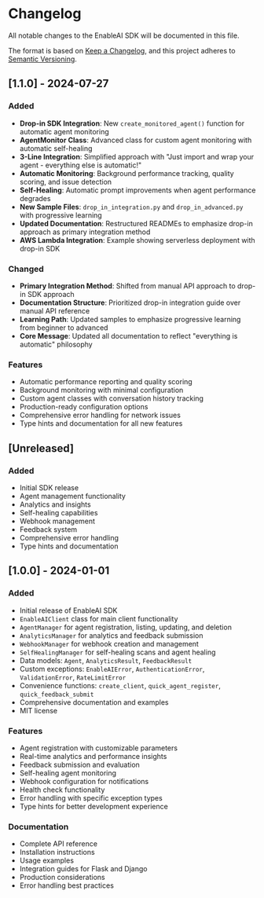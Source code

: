 # Changelog

All notable changes to the EnableAI SDK will be documented in this file.

The format is based on [Keep a Changelog](https://keepachangelog.com/en/1.0.0/),
and this project adheres to [Semantic Versioning](https://semver.org/spec/v2.0.0.html).

## [1.1.0] - 2024-07-27

### Added
- **Drop-in SDK Integration**: New `create_monitored_agent()` function for automatic agent monitoring
- **AgentMonitor Class**: Advanced class for custom agent monitoring with automatic self-healing
- **3-Line Integration**: Simplified approach with "Just import and wrap your agent - everything else is automatic!"
- **Automatic Monitoring**: Background performance tracking, quality scoring, and issue detection
- **Self-Healing**: Automatic prompt improvements when agent performance degrades
- **New Sample Files**: `drop_in_integration.py` and `drop_in_advanced.py` with progressive learning
- **Updated Documentation**: Restructured READMEs to emphasize drop-in approach as primary integration method
- **AWS Lambda Integration**: Example showing serverless deployment with drop-in SDK

### Changed
- **Primary Integration Method**: Shifted from manual API approach to drop-in SDK approach
- **Documentation Structure**: Prioritized drop-in integration guide over manual API reference
- **Learning Path**: Updated samples to emphasize progressive learning from beginner to advanced
- **Core Message**: Updated all documentation to reflect "everything is automatic" philosophy

### Features
- Automatic performance reporting and quality scoring
- Background monitoring with minimal configuration
- Custom agent classes with conversation history tracking
- Production-ready configuration options
- Comprehensive error handling for network issues
- Type hints and documentation for all new features

## [Unreleased]

### Added
- Initial SDK release
- Agent management functionality
- Analytics and insights
- Self-healing capabilities
- Webhook management
- Feedback system
- Comprehensive error handling
- Type hints and documentation

## [1.0.0] - 2024-01-01

### Added
- Initial release of EnableAI SDK
- `EnableAIClient` class for main client functionality
- `AgentManager` for agent registration, listing, updating, and deletion
- `AnalyticsManager` for analytics and feedback submission
- `WebhookManager` for webhook creation and management
- `SelfHealingManager` for self-healing scans and agent healing
- Data models: `Agent`, `AnalyticsResult`, `FeedbackResult`
- Custom exceptions: `EnableAIError`, `AuthenticationError`, `ValidationError`, `RateLimitError`
- Convenience functions: `create_client`, `quick_agent_register`, `quick_feedback_submit`
- Comprehensive documentation and examples
- MIT license

### Features
- Agent registration with customizable parameters
- Real-time analytics and performance insights
- Feedback submission and evaluation
- Self-healing agent monitoring
- Webhook configuration for notifications
- Health check functionality
- Error handling with specific exception types
- Type hints for better development experience

### Documentation
- Complete API reference
- Installation instructions
- Usage examples
- Integration guides for Flask and Django
- Production considerations
- Error handling best practices 